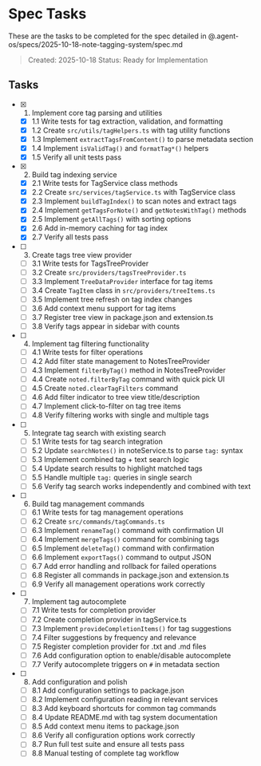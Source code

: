 # Spec Tasks

These are the tasks to be completed for the spec detailed in @.agent-os/specs/2025-10-18-note-tagging-system/spec.md

> Created: 2025-10-18
> Status: Ready for Implementation

## Tasks

- [x] 1. Implement core tag parsing and utilities
  - [x] 1.1 Write tests for tag extraction, validation, and formatting
  - [x] 1.2 Create `src/utils/tagHelpers.ts` with tag utility functions
  - [x] 1.3 Implement `extractTagsFromContent()` to parse metadata section
  - [x] 1.4 Implement `isValidTag()` and `formatTag*()` helpers
  - [x] 1.5 Verify all unit tests pass

- [x] 2. Build tag indexing service
  - [x] 2.1 Write tests for TagService class methods
  - [x] 2.2 Create `src/services/tagService.ts` with TagService class
  - [x] 2.3 Implement `buildTagIndex()` to scan notes and extract tags
  - [x] 2.4 Implement `getTagsForNote()` and `getNotesWithTag()` methods
  - [x] 2.5 Implement `getAllTags()` with sorting options
  - [x] 2.6 Add in-memory caching for tag index
  - [x] 2.7 Verify all tests pass

- [ ] 3. Create tags tree view provider
  - [ ] 3.1 Write tests for TagsTreeProvider
  - [ ] 3.2 Create `src/providers/tagsTreeProvider.ts`
  - [ ] 3.3 Implement `TreeDataProvider` interface for tag items
  - [ ] 3.4 Create `TagItem` class in `src/providers/treeItems.ts`
  - [ ] 3.5 Implement tree refresh on tag index changes
  - [ ] 3.6 Add context menu support for tag items
  - [ ] 3.7 Register tree view in package.json and extension.ts
  - [ ] 3.8 Verify tags appear in sidebar with counts

- [ ] 4. Implement tag filtering functionality
  - [ ] 4.1 Write tests for filter operations
  - [ ] 4.2 Add filter state management to NotesTreeProvider
  - [ ] 4.3 Implement `filterByTag()` method in NotesTreeProvider
  - [ ] 4.4 Create `noted.filterByTag` command with quick pick UI
  - [ ] 4.5 Create `noted.clearTagFilters` command
  - [ ] 4.6 Add filter indicator to tree view title/description
  - [ ] 4.7 Implement click-to-filter on tag tree items
  - [ ] 4.8 Verify filtering works with single and multiple tags

- [ ] 5. Integrate tag search with existing search
  - [ ] 5.1 Write tests for tag search integration
  - [ ] 5.2 Update `searchNotes()` in noteService.ts to parse `tag:` syntax
  - [ ] 5.3 Implement combined tag + text search logic
  - [ ] 5.4 Update search results to highlight matched tags
  - [ ] 5.5 Handle multiple `tag:` queries in single search
  - [ ] 5.6 Verify tag search works independently and combined with text

- [ ] 6. Build tag management commands
  - [ ] 6.1 Write tests for tag management operations
  - [ ] 6.2 Create `src/commands/tagCommands.ts`
  - [ ] 6.3 Implement `renameTag()` command with confirmation UI
  - [ ] 6.4 Implement `mergeTags()` command for combining tags
  - [ ] 6.5 Implement `deleteTag()` command with confirmation
  - [ ] 6.6 Implement `exportTags()` command to output JSON
  - [ ] 6.7 Add error handling and rollback for failed operations
  - [ ] 6.8 Register all commands in package.json and extension.ts
  - [ ] 6.9 Verify all management operations work correctly

- [ ] 7. Implement tag autocomplete
  - [ ] 7.1 Write tests for completion provider
  - [ ] 7.2 Create completion provider in tagService.ts
  - [ ] 7.3 Implement `provideCompletionItems()` for tag suggestions
  - [ ] 7.4 Filter suggestions by frequency and relevance
  - [ ] 7.5 Register completion provider for .txt and .md files
  - [ ] 7.6 Add configuration option to enable/disable autocomplete
  - [ ] 7.7 Verify autocomplete triggers on `#` in metadata section

- [ ] 8. Add configuration and polish
  - [ ] 8.1 Add configuration settings to package.json
  - [ ] 8.2 Implement configuration reading in relevant services
  - [ ] 8.3 Add keyboard shortcuts for common tag commands
  - [ ] 8.4 Update README.md with tag system documentation
  - [ ] 8.5 Add context menu items to package.json
  - [ ] 8.6 Verify all configuration options work correctly
  - [ ] 8.7 Run full test suite and ensure all tests pass
  - [ ] 8.8 Manual testing of complete tag workflow
